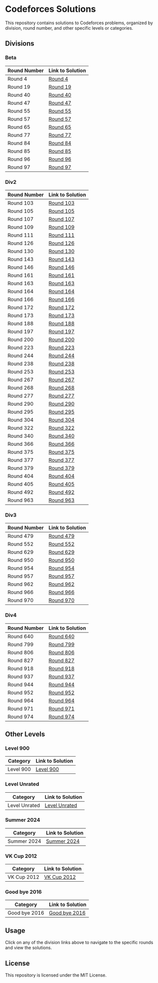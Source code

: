 # Codeforces Solutions

This repository contains solutions to Codeforces problems, organized by division, round number, and other specific levels or categories.

## Divisions

### Beta

| Round Number | Link to Solution                     |
|--------------|--------------------------------------|
| Round 4      | [Round 4](./Divisions/Beta/Round4)   |
| Round 19     | [Round 19](./Divisions/Beta/Round19) |
| Round 40     | [Round 40](./Divisions/Beta/Round40) |
| Round 47     | [Round 47](./Divisions/Beta/Round47) |
| Round 55     | [Round 55](./Divisions/Beta/Round55) |
| Round 57     | [Round 57](./Divisions/Beta/Round57) |
| Round 65     | [Round 65](./Divisions/Beta/Round65) |
| Round 77     | [Round 77](./Divisions/Beta/Round77) |
| Round 84     | [Round 84](./Divisions/Beta/Round84) |
| Round 85     | [Round 85](./Divisions/Beta/Round85) |
| Round 96     | [Round 96](./Divisions/Beta/Round96) |
| Round 97     | [Round 97](./Divisions/Beta/Round97) |

### Div2

| Round Number | Link to Solution                       |
|--------------|----------------------------------------|
| Round 103    | [Round 103](./Divisions/Div2/Round103) |
| Round 105    | [Round 105](./Divisions/Div2/Round105) |
| Round 107    | [Round 107](./Divisions/Div2/Round107) |
| Round 109    | [Round 109](./Divisions/Div2/Round109) |
| Round 111    | [Round 111](./Divisions/Div2/Round111) |
| Round 126    | [Round 126](./Divisions/Div2/Round126) |
| Round 130    | [Round 130](./Divisions/Div2/Round130) |
| Round 143    | [Round 143](./Divisions/Div2/Round143) |
| Round 146    | [Round 146](./Divisions/Div2/Round146) |
| Round 161    | [Round 161](./Divisions/Div2/Round161) |
| Round 163    | [Round 163](./Divisions/Div2/Round163) |
| Round 164    | [Round 164](./Divisions/Div2/Round164) |
| Round 166    | [Round 166](./Divisions/Div2/Round166) |
| Round 172    | [Round 172](./Divisions/Div2/Round172) |
| Round 173    | [Round 173](./Divisions/Div2/Round173) |
| Round 188    | [Round 188](./Divisions/Div2/Round188) |
| Round 197    | [Round 197](./Divisions/Div2/Round197) |
| Round 200    | [Round 200](./Divisions/Div2/Round200) |
| Round 223    | [Round 223](./Divisions/Div2/Round223) |
| Round 244    | [Round 244](./Divisions/Div2/Round244) |
| Round 238    | [Round 238](./Divisions/Div2/Round238) |
| Round 253    | [Round 253](./Divisions/Div2/Round253) |
| Round 267    | [Round 267](./Divisions/Div2/Round267) |
| Round 268    | [Round 268](./Divisions/Div2/Round268) |
| Round 277    | [Round 277](./Divisions/Div2/Round277) |
| Round 290    | [Round 290](./Divisions/Div2/Round290) |
| Round 295    | [Round 295](./Divisions/Div2/Round295) |
| Round 304    | [Round 304](./Divisions/Div2/Round304) |
| Round 322    | [Round 322](./Divisions/Div2/Round322) |
| Round 340    | [Round 340](./Divisions/Div2/Round340) |
| Round 366    | [Round 366](./Divisions/Div2/Round366) |
| Round 375    | [Round 375](./Divisions/Div2/Round375) |
| Round 377    | [Round 377](./Divisions/Div2/Round377) |
| Round 379    | [Round 379](./Divisions/Div2/Round379) |
| Round 404    | [Round 404](./Divisions/Div2/Round404) |
| Round 405    | [Round 405](./Divisions/Div2/Round405) |
| Round 492    | [Round 492](./Divisions/Div2/Round492) |
| Round 963    | [Round 963](./Divisions/Div2/Round963) |

### Div3

| Round Number | Link to Solution                       |
|--------------|----------------------------------------|
| Round 479    | [Round 479](./Divisions/Div3/Round479) |
| Round 552    | [Round 552](./Divisions/Div3/Round552) |
| Round 629    | [Round 629](./Divisions/Div3/Round629) |
| Round 950    | [Round 950](./Divisions/Div3/Round950) |
| Round 954    | [Round 954](./Divisions/Div3/Round954) |
| Round 957    | [Round 957](./Divisions/Div3/Round957) |
| Round 962    | [Round 962](./Divisions/Div3/Round962) |
| Round 966    | [Round 966](./Divisions/Div3/Round966) |
| Round 970    | [Round 970](./Divisions/Div3/Round970) |

### Div4

| Round Number | Link to Solution                       |
|--------------|----------------------------------------|
| Round 640    | [Round 640](./Divisions/Div4/Round640) |
| Round 799    | [Round 799](./Divisions/Div4/Round799) |
| Round 806    | [Round 806](./Divisions/Div4/Round806) |
| Round 827    | [Round 827](./Divisions/Div4/Round827) |
| Round 918    | [Round 918](./Divisions/Div4/Round918) |
| Round 937    | [Round 937](./Divisions/Div4/Round937) |
| Round 944    | [Round 944](./Divisions/Div4/Round944) |
| Round 952    | [Round 952](./Divisions/Div4/Round952) |
| Round 964    | [Round 964](./Divisions/Div4/Round964) |
| Round 971    | [Round 971](./Divisions/Div4/Round971) |
| Round 974    | [Round 974](./Divisions/Div4/Round974) |


## Other Levels

### Level 900

| Category | Link to Solution |
|----------|------------------|
| Level 900 | [Level 900](./Divisions/Level900) |

### Level Unrated

| Category | Link to Solution |
|----------|------------------|
| Level Unrated | [Level Unrated](./Divisions/LevelUnrated) |

### Summer 2024

| Category | Link to Solution |
|----------|------------------|
| Summer 2024 | [Summer 2024](./Divisions/Summer2024) |

### VK Cup 2012

| Category | Link to Solution |
|----------|------------------|
| VK Cup 2012 | [VK Cup 2012](./Divisions/VKCup2012) |

### Good bye 2016

| Category      | Link to Solution                         |
|---------------|------------------------------------------|
| Good bye 2016 | [Good bye 2016](./Divisions/Goodbye2016) |


## Usage

Click on any of the division links above to navigate to the specific rounds and view the solutions.

## License

This repository is licensed under the MIT License.
